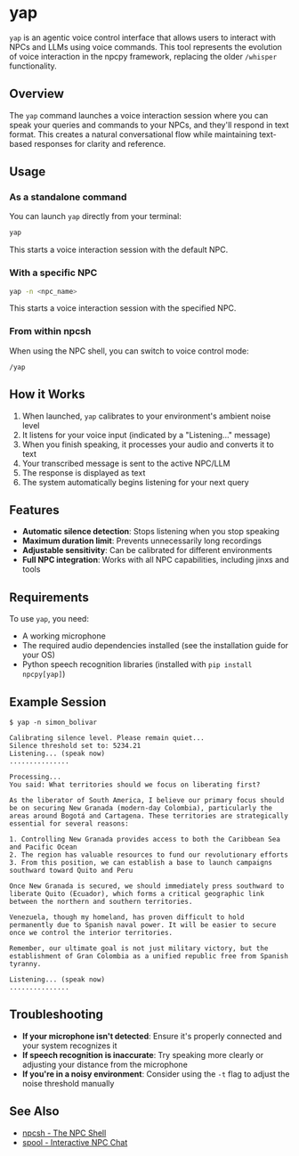 # yap

`yap` is an agentic voice control interface that allows users to interact with NPCs and LLMs using voice commands. This tool represents the evolution of voice interaction in the npcpy framework, replacing the older `/whisper` functionality.

## Overview

The `yap` command launches a voice interaction session where you can speak your queries and commands to your NPCs, and they'll respond in text format. This creates a natural conversational flow while maintaining text-based responses for clarity and reference.

## Usage

### As a standalone command

You can launch `yap` directly from your terminal:

```bash
yap
```

This starts a voice interaction session with the default NPC.

### With a specific NPC

```bash
yap -n <npc_name>
```

This starts a voice interaction session with the specified NPC.

### From within npcsh

When using the NPC shell, you can switch to voice control mode:

```
/yap
```

## How it Works

1. When launched, `yap` calibrates to your environment's ambient noise level
2. It listens for your voice input (indicated by a "Listening..." message)
3. When you finish speaking, it processes your audio and converts it to text
4. Your transcribed message is sent to the active NPC/LLM
5. The response is displayed as text
6. The system automatically begins listening for your next query

## Features

- **Automatic silence detection**: Stops listening when you stop speaking
- **Maximum duration limit**: Prevents unnecessarily long recordings
- **Adjustable sensitivity**: Can be calibrated for different environments
- **Full NPC integration**: Works with all NPC capabilities, including jinxs and tools

## Requirements

To use `yap`, you need:

- A working microphone
- The required audio dependencies installed (see the installation guide for your OS)
- Python speech recognition libraries (installed with `pip install npcpy[yap]`)

## Example Session

```
$ yap -n simon_bolivar

Calibrating silence level. Please remain quiet...
Silence threshold set to: 5234.21
Listening... (speak now)
...............

Processing...
You said: What territories should we focus on liberating first?

As the liberator of South America, I believe our primary focus should be on securing New Granada (modern-day Colombia), particularly the areas around Bogotá and Cartagena. These territories are strategically essential for several reasons:

1. Controlling New Granada provides access to both the Caribbean Sea and Pacific Ocean
2. The region has valuable resources to fund our revolutionary efforts
3. From this position, we can establish a base to launch campaigns southward toward Quito and Peru

Once New Granada is secured, we should immediately press southward to liberate Quito (Ecuador), which forms a critical geographic link between the northern and southern territories.

Venezuela, though my homeland, has proven difficult to hold permanently due to Spanish naval power. It will be easier to secure once we control the interior territories.

Remember, our ultimate goal is not just military victory, but the establishment of Gran Colombia as a unified republic free from Spanish tyranny.

Listening... (speak now)
...............
```

## Troubleshooting

- **If your microphone isn't detected**: Ensure it's properly connected and your system recognizes it
- **If speech recognition is inaccurate**: Try speaking more clearly or adjusting your distance from the microphone
- **If you're in a noisy environment**: Consider using the `-t` flag to adjust the noise threshold manually

## See Also

- [npcsh - The NPC Shell](npcsh.md)
- [spool - Interactive NPC Chat](spool.md)